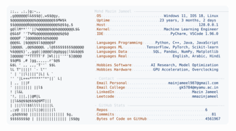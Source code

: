 <picture>
  <source srcset="https://raw.githubusercontent.com/mmazinjameel/mmazinjameel/main/dark_mode.svg?v=1738908822" media="(prefers-color-scheme: dark)">
  <img src="https://raw.githubusercontent.com/mmazinjameel/mmazinjameel/main/light_mode.svg?v=1738908822">
</picture>
